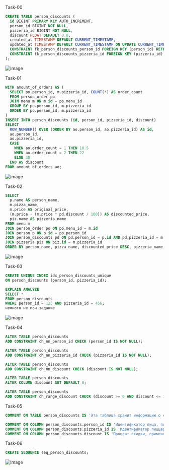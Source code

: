 Task-00
```sql
CREATE TABLE person_discounts (
  id BIGINT PRIMARY KEY AUTO_INCREMENT,
  person_id BIGINT NOT NULL,
  pizzeria_id BIGINT NOT NULL,
  discount FLOAT DEFAULT 0.0,
  created_at TIMESTAMP DEFAULT CURRENT_TIMESTAMP,
  updated_at TIMESTAMP DEFAULT CURRENT_TIMESTAMP ON UPDATE CURRENT_TIMESTAMP,
  CONSTRAINT fk_person_discounts_person_id FOREIGN KEY (person_id) REFERENCES persons(id),
  CONSTRAINT fk_person_discounts_pizzeria_id FOREIGN KEY (pizzeria_id) REFERENCES pizzerias(id)
);

```
![image](https://github.com/nikeyzdereva/oad_vorobyov/assets/112609367/2e86b322-524b-4fb2-b94c-df921908c361)

Task-01
```sql
WITH amount_of_orders AS (
  SELECT po.person_id, m.pizzeria_id, COUNT(*) AS order_count
  FROM person_order po
  JOIN menu m ON m.id = po.menu_id
  GROUP BY po.person_id, m.pizzeria_id
  ORDER BY po.person_id, m.pizzeria_id
)
INSERT INTO person_discounts (id, person_id, pizzeria_id, discount)
SELECT
  ROW_NUMBER() OVER (ORDER BY ao.person_id, ao.pizzeria_id) AS id,
  ao.person_id,
  ao.pizzeria_id,
  CASE
    WHEN ao.order_count = 1 THEN 10.5
    WHEN ao.order_count = 2 THEN 22
    ELSE 30
  END AS discount
FROM amount_of_orders ao;
```
![image](https://github.com/nikeyzdereva/oad_vorobyov/assets/112609367/fc8c0de0-ed73-4c4f-a9f8-6d2c267786ec)

Task-02
```sql
SELECT
  p.name AS person_name,
  m.pizza_name,
  m.price AS original_price,
  (m.price - (m.price * pd.discount / 100)) AS discounted_price,
  piz.name AS pizzeria_name
FROM menu m
JOIN person_order po ON po.menu_id = m.id
JOIN person p ON p.id = po.person_id
JOIN person_discounts pd ON pd.person_id = p.id AND pd.pizzeria_id = m.pizzeria_id
JOIN pizzeria piz ON piz.id = m.pizzeria_id
ORDER BY person_name, pizza_name, discounted_price DESC, pizzeria_name;
```
![image](https://github.com/nikeyzdereva/oad_vorobyov/assets/112609367/6b944361-43b7-4476-908c-2d57064ff0f2)

Task-03
```sql
CREATE UNIQUE INDEX idx_person_discounts_unique 
ON person_discounts (person_id, pizzeria_id);
```

```sql
EXPLAIN ANALYZE 
SELECT * 
FROM person_discounts 
WHERE person_id = 123 AND pizzeria_id = 456;
немного не пон задание
```
![image](https://github.com/nikeyzdereva/oad_vorobyov/assets/112609367/120989f8-ad1c-4e12-8306-8d8b586d9174)

Task-04
```sql
ALTER TABLE person_discounts
ADD CONSTRAINT ch_nn_person_id CHECK (person_id IS NOT NULL);

ALTER TABLE person_discounts
ADD CONSTRAINT ch_nn_pizzeria_id CHECK (pizzeria_id IS NOT NULL);

ALTER TABLE person_discounts
ADD CONSTRAINT ch_nn_discount CHECK (discount IS NOT NULL);

ALTER TABLE person_discounts
ALTER COLUMN discount SET DEFAULT 0;

ALTER TABLE person_discounts
ADD CONSTRAINT ch_range_discount CHECK (discount >= 0 AND discount <= 100);
```
Task-05
```sql
COMMENT ON TABLE person_discounts IS 'Эта таблица хранит информацию о скидках, применяемых к клиентам в различных пиццериях.';

COMMENT ON COLUMN person_discounts.person_id IS 'Идентификатор лица, получающего скидку.';
COMMENT ON COLUMN person_discounts.pizzeria_id IS 'Идентификатор пиццерии, в которой применяется скидка.';
COMMENT ON COLUMN person_discounts.discount IS 'Процент скидки, применяемый к клиенту.';
```
Task-06
```sql
CREATE SEQUENCE seq_person_discounts;
```
![image](https://github.com/nikeyzdereva/oad_vorobyov/assets/112609367/ba5a5b7c-e57f-4b99-ae54-83614b09f140)
